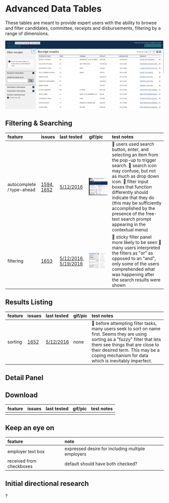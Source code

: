 # Advanced Data Tables

These tables are meant to provide expert users with the ability to browse and filter candidates, committee, receipts and disbursements, filtering by a range of dimensions.

![Image of data tables receipts table](assets/receipts.png)

## Filtering & Searching

feature                   | issues                                                                                                 | last tested                                                                                  | gif/pic                                               | test notes
:------------------------ | :----------------------------------------------------------------------------------------------------- | :------------------------------------------------------------------------------------------- | :---------------------------------------------------- | :---------------------------------------------------------------------------------------------------------------------------------------------------------------------------------------------------------------------------------------------------------------------------------------------------------------------------------------------------------------------------------------------------------------------
autocomplete / type-ahead | [1594](https://github.com/18F/openFEC/issues/1594), [1652](https://github.com/18F/openFEC/issues/1652) | [5/12/2016]()                                                                                | ![assets/right_to_rise.gif](assets/right_to_rise.gif) | :small_blue_diamond: users used search button, enter, and selecting an item from the pop-up to trigger search. :small_blue_diamond: search icon may confuse, but not as much as drop down icon. :small_blue_diamond: filter input boxes that function differently should indicate that they do (this may be sufficiently accomplished by the presence of the free-text search prompt appearing in the contextual menu)
filtering                 | [1653](https://github.com/18F/openFEC/issues/1653)                                                     | [5/12/2016](), [5/19/2016](https://github.com/18F/FEC/blob/master/test_scripts/2016-5-19.md) | ![assets/gates-sample.gif](assets/gates-sample.gif)   | :small_blue_diamond: sticky filter panel more likely to be seen :small_blue_diamond: many users interpreted the filters as "or" as opposed to an "and", only some of the users comprehended what was happening after the search results were shown

## Results Listing

feature | issues                                             | last tested   | gif/pic | test notes
:------ | :------------------------------------------------- | :------------ | :------ | :----------------------------------------------------------------------------------------------------------------------------------------------------------------------------------------------------------------------------------------------------------------------------------
sorting | [1652](https://github.com/18F/openFEC/issues/1652) | [5/12/2016]() | none    | :small_blue_diamond: before attempting filter tasks, many users seek to sort on name first. Seems they are using sorting as a "fuzzy" filter that lets them see things that are close to their desired term. This may be a coping mechanism for data which is inevitably imperfect.

## Detail Panel

## Download

feature | issues | last tested | gif/pic | test notes
:------ | :----- | :---------- | :------ | :---------
        |        |             |

## Keep an eye on

feature                  | note
:----------------------- | :------------------------------------------------
employer text box        | expressed desire for including multiple employers
received from checkboxes | default should have both checked?

## Initial directional research

?
